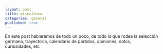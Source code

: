 ```yaml
---
layout: post
title: miscelánea
categories: general
published: true
---
```


En este post hablaremos de todo un poco, de todo lo que rodea la selección germana, trayectoria, calendario de partidos, opiniones, datos, curiosidades, etc
